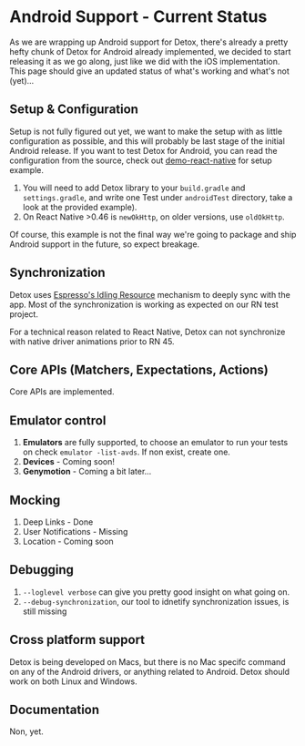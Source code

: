 # Android Support - Current Status

As we are wrapping up Android support for Detox, there's already a pretty hefty chunk of Detox for Android already implemented, we decided to start releasing it as we go along, just like we did with the iOS implementation.
This page should give an updated status of what's working and what's not (yet)...


## Setup & Configuration
Setup is not fully figured out yet, we want to make the setup with as little configuration as possible, and this will probably be last stage of the initial Android release.
If you want to test Detox for Android, you can read the configuration from the source, check out [demo-react-native](../examples/demo-react-native) for setup example.

1. You will need to add Detox library to your `build.gradle` and `settings.gradle`, and write one Test under `androidTest` directory, take a look at the provided example).
2. On React Native >0.46 is `newOkHttp`, on older versions, use `oldOkHttp`.

Of course, this example is not the final way we're going to package and ship Android support in the future, so expect breakage.

## Synchronization
Detox uses [Espresso's Idling Resource](https://developer.android.com/training/testing/espresso/idling-resource.html) mechanism to deeply sync with the app.
Most of the synchronization is working as expected on our RN test project.

For a technical reason related to React Native, Detox can not synchronize with native driver animations prior to RN 45.

## Core APIs (Matchers, Expectations, Actions)
Core APIs are implemented.

## Emulator control
1. **Emulators** are fully supported, to choose an emulator to run your tests on check `emulator -list-avds`. If non exist, create one.
2. **Devices** - Coming soon!
3. **Genymotion** -  Coming a bit later...

## Mocking
1. Deep Links - Done
2. User Notifications - Missing
3. Location - Coming soon

## Debugging
1. `--loglevel verbose` can give you pretty good insight on what going on.
2. `--debug-synchronization`, our tool to idnetify synchronization issues, is still missing

## Cross platform support
Detox is being developed on Macs, but there is no Mac specifc command on any of the Android drivers, or anything related to Android. Detox should work on both Linux and Windows.

## Documentation
Non, yet.
